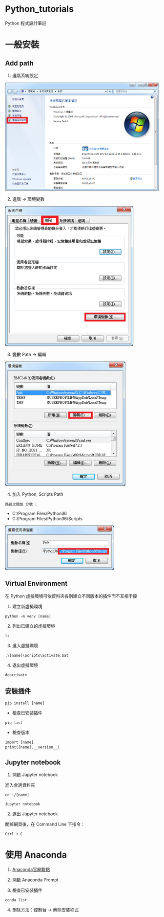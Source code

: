 # Python_tutorials

Python 程式設計筆記

# 一般安裝

## Add path

1. 進階系統設定

![進階系統設定](images/path/01.png?raw=true)

2. 進階 -> 環境變數

![進階系統設定](images/path/02.png?raw=true)

3. 變數 Path -> 編輯

![進階系統設定](images/path/03.png?raw=true)

4. 加入 Python, Scripts Path

```
路徑之間加 分號 ;
```

* C:\Program Files\Python36
* C:\Program Files\Python36\Scripts

![進階系統設定](images/path/04.png?raw=true)

## Virtual Environment

在 Python 虛擬環境可依資料夾各別建立不同版本的插件而不互相干擾

1. 建立新虛擬環境

```
python -m venv [name]
```

2. 列出已建立的虛擬環境

```
ls
```

3. 進入虛擬環境

```
.\[name]\Scripts\activate.bat
```

4. 退出虛擬環境

```
deactivate
```

## 安裝插件

```
pip install [name]
```

* 檢查已安裝插件

```
pip list
```

* 檢查版本

```
import [name]
print([name].__version__)
``` 

## Jupyter notebook

1. 開啟 Jupyter notebook

進入合適資料夾

```
cd ~/[name]
```

```
Jupyter notebook
```

2. 退出 Jupyter notebook

關掉網頁後，在 Command Line 下指令：

```
Ctrl + C
```

# 使用 Anaconda

1. [Anaconda官網載點](https://www.anaconda.com/download/)

2. 開啟 Anaconda Prompt

3. 檢查已安裝插件

```
conda list
```

4. 刪除方法：控制台 -> 解除安裝程式
